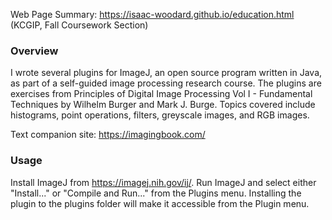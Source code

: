 Web Page Summary: https://isaac-woodard.github.io/education.html (KCGIP, Fall Coursework Section)

### Overview
I wrote several plugins for ImageJ, an open source program written in Java, as part of a self-guided image processing research course. The plugins are exercises from Principles of Digital Image Processing Vol I - Fundamental Techniques by Wilhelm Burger and Mark J. Burge. Topics covered include histograms, point operations, filters, greyscale images, and RGB images.

Text companion site: https://imagingbook.com/

### Usage
Install ImageJ from https://imagej.nih.gov/ij/. Run ImageJ and select either "Install..." or "Compile and Run..." from the Plugins menu. Installing the plugin to the plugins folder will make it accessible from the Plugin menu.
